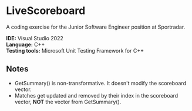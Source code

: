 # LiveScoreboard

A coding exercise for the Junior Software Engineer position at Sportradar.

**IDE:** Visual Studio 2022  
**Language:** C++  
**Testing tools:** Microsoft Unit Testing Framework for C++  

## Notes
- GetSummary() is non-transformative. It doesn't modify the scoreboard vector.
- Matches get updated and removed by their index in the scoreboard vector, **NOT** the vector from GetSummary().
